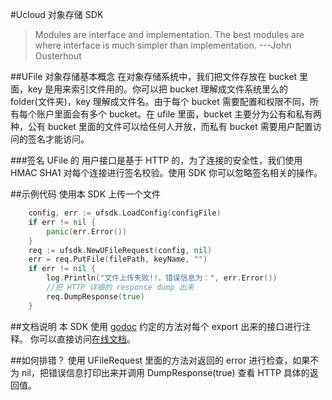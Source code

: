 #Ucloud 对象存储 SDK

> Modules are interface and implementation. 
> The best modules are where interface is much simpler than implementation.
>   ---John Ousterhout

##UFile 对象存储基本概念
在对象存储系统中，我们把文件存放在 bucket 里面，key 是用来索引文件用的。你可以把 bucket 理解成文件系统里么的 folder(文件夹)，key 理解成文件名。由于每个 bucket 需要配置和权限不同，所有每个账户里面会有多个 bucket。在 ufile 里面，bucket 主要分为公有和私有两种，公有 bucket 里面的文件可以给任何人开放，而私有 bucket 需要用户配置访问的签名才能访问。

###签名
UFile 的 用户接口是基于 HTTP 的，为了连接的安全性，我们使用 HMAC SHA1 对每个连接进行签名校验。使用 SDK 你可以忽略签名相关的操作。


##示例代码
使用本 SDK 上传一个文件
```go
	config, err := ufsdk.LoadConfig(configFile)
	if err != nil {
		panic(err.Error())
	}
    req := ufsdk.NewUFileRequest(config, nil)
    err = req.PutFile(filePath, keyName, "")
	if err != nil {
        log.Println("文件上传失败!!，错误信息为：", err.Error())
        //把 HTTP 详细的 response dump 出来
        req.DumpResponse(true)
    }
```

##文档说明
本 SDK 使用 [godoc](https://blog.golang.org/godoc-documenting-go-code) 约定的方法对每个 export 出来的接口进行注释。
你可以直接访问[在线文档](https://godoc.org/github.com/ufilesdk-dev/ufile-gosdk)。

##如何排错？
使用 UFileRequest 里面的方法对返回的 error 进行检查，如果不为 nil，把错误信息打印出来并调用 DumpResponse(true) 查看 HTTP 具体的返回值。 